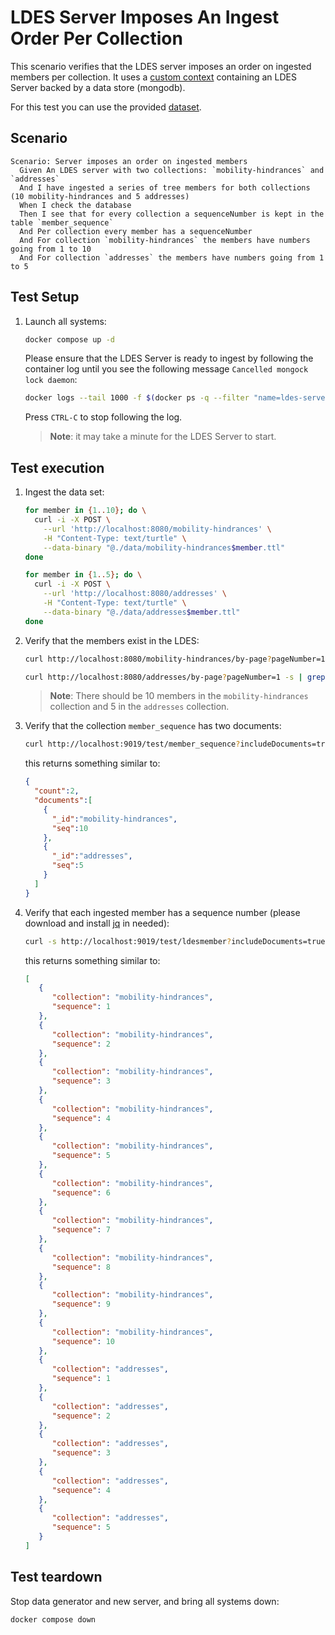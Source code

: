 # LDES Server Imposes An Ingest Order Per Collection
This scenario verifies that the LDES server imposes an order on ingested members per collection. It uses a [custom context](./docker-compose.yml) containing an LDES Server backed by a data store (mongodb).

For this test you can use the provided [dataset](./data).

## Scenario
```gherkin
Scenario: Server imposes an order on ingested members
  Given An LDES server with two collections: `mobility-hindrances` and `addresses`
  And I have ingested a series of tree members for both collections (10 mobility-hindrances and 5 addresses)
  When I check the database
  Then I see that for every collection a sequenceNumber is kept in the table `member_sequence`
  And Per collection every member has a sequenceNumber
  And For collection `mobility-hindrances` the members have numbers going from 1 to 10
  And For collection `addresses` the members have numbers going from 1 to 5
```

## Test Setup
1. Launch all systems:
    ```bash
    docker compose up -d
    ```
    Please ensure that the LDES Server is ready to ingest by following the container log until you see the following message `Cancelled mongock lock daemon`:
    ```bash
    docker logs --tail 1000 -f $(docker ps -q --filter "name=ldes-server$")
    ```
    Press `CTRL-C` to stop following the log.
    
    > **Note**: it may take a minute for the LDES Server to start.

## Test execution
1. Ingest the data set:
    ```bash
    for member in {1..10}; do \
      curl -i -X POST \
        --url 'http://localhost:8080/mobility-hindrances' \
        -H "Content-Type: text/turtle" \
        --data-binary "@./data/mobility-hindrances$member.ttl"
    done
   
    for member in {1..5}; do \
      curl -i -X POST \
        --url 'http://localhost:8080/addresses' \
        -H "Content-Type: text/turtle" \
        --data-binary "@./data/addresses$member.ttl"
    done
    ```

2. Verify that the members exist in the LDES:
    ```bash
    curl http://localhost:8080/mobility-hindrances/by-page?pageNumber=1 -s | grep "terms:isVersionOf" | wc -l
    ```
    ```bash
    curl http://localhost:8080/addresses/by-page?pageNumber=1 -s | grep "terms:isVersionOf" | wc -l
    ```

   > **Note**: There should be 10 members in the `mobility-hindrances` collection and 5 in the `addresses` collection.


3. Verify that the collection `member_sequence` has two documents:
   ```bash
   curl http://localhost:9019/test/member_sequence?includeDocuments=true
   ```
   this returns something similar to:
   ```json
   {
     "count":2,
     "documents":[
       {
         "_id":"mobility-hindrances",
         "seq":10
       },
       {
         "_id":"addresses",
         "seq":5
       }
     ]
   }

   ```

4. Verify that each ingested member has a sequence number (please download and install [jq](https://stedolan.github.io/jq/download/) in needed):
   ```bash
   curl -s http://localhost:9019/test/ldesmember?includeDocuments=true | jq "[.documents[] | {collection: .collectionName, sequence: .sequenceNr}]"
   ```
   this returns something similar to:
   ```json
   [
      {
         "collection": "mobility-hindrances",
         "sequence": 1
      },
      {
         "collection": "mobility-hindrances",
         "sequence": 2
      },
      {
         "collection": "mobility-hindrances",
         "sequence": 3
      },
      {
         "collection": "mobility-hindrances",
         "sequence": 4
      },
      {
         "collection": "mobility-hindrances",
         "sequence": 5
      },
      {
         "collection": "mobility-hindrances",
         "sequence": 6
      },
      {
         "collection": "mobility-hindrances",
         "sequence": 7
      },
      {
         "collection": "mobility-hindrances",
         "sequence": 8
      },
      {
         "collection": "mobility-hindrances",
         "sequence": 9
      },
      {
         "collection": "mobility-hindrances",
         "sequence": 10
      },
      {
         "collection": "addresses",
         "sequence": 1
      },
      {
         "collection": "addresses",
         "sequence": 2
      },
      {
         "collection": "addresses",
         "sequence": 3
      },
      {
         "collection": "addresses",
         "sequence": 4
      },
      {
         "collection": "addresses",
         "sequence": 5
      }
   ]
   ```

## Test teardown
Stop data generator and new server, and bring all systems down:
```bash
docker compose down
```
